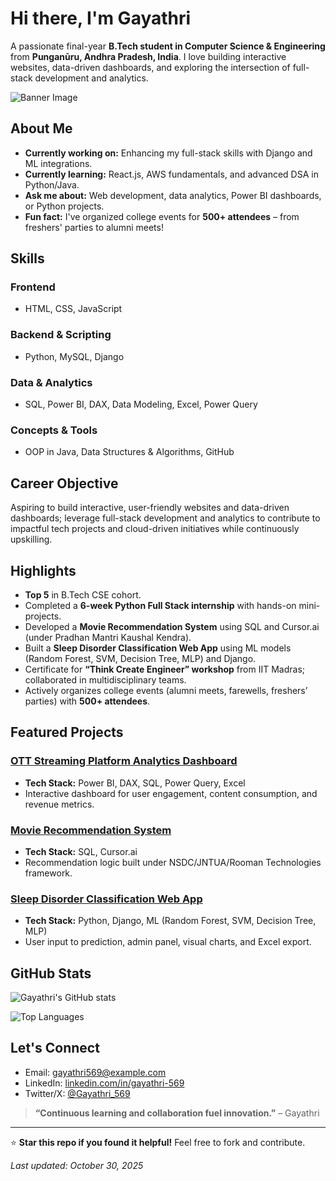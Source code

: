 # Hi there, I'm Gayathri

A passionate final-year **B.Tech student in Computer Science & Engineering** from **Punganūru, Andhra Pradesh, India**. I love building interactive websites, data-driven dashboards, and exploring the intersection of full-stack development and analytics.

![Banner Image](https://via.placeholder.com/1200x300/0f172a/ffffff?text=Welcome+to+My+GitHub+Profile) <!-- Replace with your custom banner -->

## About Me

- **Currently working on:** Enhancing my full-stack skills with Django and ML integrations.
- **Currently learning:** React.js, AWS fundamentals, and advanced DSA in Python/Java.
- **Ask me about:** Web development, data analytics, Power BI dashboards, or Python projects.
- **Fun fact:** I've organized college events for **500+ attendees** – from freshers' parties to alumni meets!

## Skills

### Frontend
- HTML, CSS, JavaScript

### Backend & Scripting
- Python, MySQL, Django

### Data & Analytics
- SQL, Power BI, DAX, Data Modeling, Excel, Power Query

### Concepts & Tools
- OOP in Java, Data Structures & Algorithms, GitHub

## Career Objective

Aspiring to build interactive, user-friendly websites and data-driven dashboards; leverage full-stack development and analytics to contribute to impactful tech projects and cloud-driven initiatives while continuously upskilling.

## Highlights

- **Top 5** in B.Tech CSE cohort.
- Completed a **6-week Python Full Stack internship** with hands-on mini-projects.
- Developed a **Movie Recommendation System** using SQL and Cursor.ai (under Pradhan Mantri Kaushal Kendra).
- Built a **Sleep Disorder Classification Web App** using ML models (Random Forest, SVM, Decision Tree, MLP) and Django.
- Certificate for **“Think Create Engineer” workshop** from IIT Madras; collaborated in multidisciplinary teams.
- Actively organizes college events (alumni meets, farewells, freshers’ parties) with **500+ attendees**.

## Featured Projects

### [OTT Streaming Platform Analytics Dashboard](https://github.com/Gayathri-569)
- **Tech Stack:** Power BI, DAX, SQL, Power Query, Excel
- Interactive dashboard for user engagement, content consumption, and revenue metrics.

### [Movie Recommendation System](https://github.com/Gayathri-569)
- **Tech Stack:** SQL, Cursor.ai
- Recommendation logic built under NSDC/JNTUA/Rooman Technologies framework.

### [Sleep Disorder Classification Web App](https://github.com/Gayathri-569)
- **Tech Stack:** Python, Django, ML (Random Forest, SVM, Decision Tree, MLP)
- User input to prediction, admin panel, visual charts, and Excel export.

## GitHub Stats

![Gayathri's GitHub stats](https://github-readme-stats.vercel.app/api?username=Gayathri-569&show_icons=true&theme=radical)

![Top Languages](https://github-readme-stats.vercel.app/api/top-langs/?username=Gayathri-569&layout=compact&theme=radical)

## Let's Connect

- Email: [gayathri569@example.com](mailto:gayathri569@example.com) <!-- Replace with your email -->
- LinkedIn: [linkedin.com/in/gayathri-569](https://www.linkedin.com/in/gayathri-569) <!-- Update if available -->
- Twitter/X: [@Gayathri_569](https://twitter.com/Gayathri_569) <!-- Add if you have -->

> **“Continuous learning and collaboration fuel innovation.”** – Gayathri

---

⭐ **Star this repo if you found it helpful!** Feel free to fork and contribute.

*Last updated: October 30, 2025*

